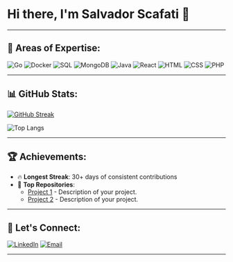 # Hi there, I'm Salvador Scafati 👋

 
 

---

## 🔧 Areas of Expertise:

<p align="left">
  <img src="https://img.shields.io/badge/Go-%2300ADD8.svg?style=for-the-badge&logo=go&logoColor=white" alt="Go" />
   <img src="https://img.shields.io/badge/Docker-%232496ED.svg?style=for-the-badge&logo=docker&logoColor=white" alt="Docker" />
    <img src="https://img.shields.io/badge/SQL-%23007396.svg?style=for-the-badge&logo=postgresql&logoColor=white" alt="SQL" />
  <img src="https://img.shields.io/badge/MongoDB-%2347A248.svg?style=for-the-badge&logo=mongodb&logoColor=white" alt="MongoDB" />
  <img src="https://img.shields.io/badge/Java-%23007396.svg?style=for-the-badge&logo=java&logoColor=white" alt="Java" />
    <img src="https://img.shields.io/badge/React-%2361DAFB.svg?style=for-the-badge&logo=react&logoColor=black" alt="React" /
  <img src="https://img.shields.io/badge/Javascript-%23F7DF1E.svg?style=for-the-badge&logo=javascript&logoColor=black" alt="Javascript" />
  <img src="https://img.shields.io/badge/HTML5-%23E34F26.svg?style=for-the-badge&logo=html5&logoColor=white" alt="HTML" />
  <img src="https://img.shields.io/badge/CSS3-%231572B6.svg?style=for-the-badge&logo=css3&logoColor=white" alt="CSS" />
  <img src="https://img.shields.io/badge/PHP-%23777BB4.svg?style=for-the-badge&logo=php&logoColor=white" alt="PHP" />
</p>

---

## 📊 GitHub Stats:
 
[![GitHub Streak](https://streak-stats.demolab.com?user=SalvadorScafati&theme=radical)](https://git.io/streak-stats)

![Top Langs](https://github-readme-stats.vercel.app/api/top-langs/?username=SalvadorScafati&layout=compact&theme=radical)

---

## 🏆 Achievements:

- 🔥 **Longest Streak**: 30+ days of consistent contributions
- 🌟 **Top Repositories**:
    - [Project 1](https://github.com/your-github-username/project1) - Description of your project.
    - [Project 2](https://github.com/your-github-username/project2) - Description of your project.

---

 

## 💬 Let's Connect:

<p align="left">
  <a href="https://[www.linkedin.com/in//](https://www.linkedin.com/in/salvador-scafati-0462b41b5/)"><img src="https://img.shields.io/badge/LinkedIn-%230A66C2.svg?style=for-the-badge&logo=linkedin&logoColor=white" alt="LinkedIn" /></a>
   <a href="mailto:salvadorscafati@gmail.com"><img src="https://img.shields.io/badge/Email-%23D14836.svg?style=for-the-badge&logo=gmail&logoColor=white" alt="Email" /></a>
</p>

--- 
